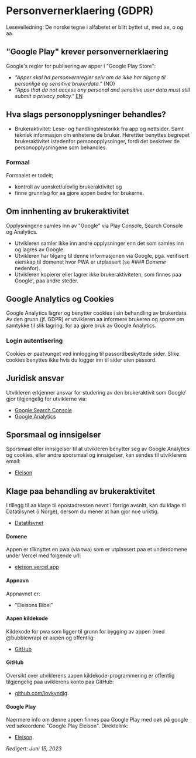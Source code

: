   # Personvernerklaering (GDPR)
  Leseveiledning: De norske tegne i alfabetet er blitt byttet ut, med ae, o og aa.
  
  ## "Google Play" krever personvernerklaering
  Google's regler for publisering av apper i "Google Play Store":
  - _"Apper skal ha personvernregler selv om de ikke har tilgang til personlige og sensitive brukerdata."_ (NO)
  - _"Apps that do not access any personal and sensitive user data must still submit a privacy policy."_ [EN](https://support.google.com/googleplay/android-developer/answer/9859455?hl=en)
  
  ## Hva slags personopplysninger behandles?
  - Brukeraktivitet: Lese- og handlingshistorikk fra app og nettsider. Samt teknisk informasjon om enhetene de bruker.
  Herettter benyttes begrepet brukeraktivitet istedenfor personopplysninger, fordi det beskriver de personopplysningene som behandles.
  
  ### Formaal
  Formaalet er todelt; 
  - kontroll av uonsket/ulovlig brukeraktivitet og 
  - finne grunnlag for aa gjore appen bedre for brukerne.
  
  ## Om innhenting av brukeraktivitet
  Opplysningene samles inn av "Google" via Play Console, Search Console og Analytics.
  - Utvikleren samler ikke inn andre opplysninger enn det som samles inn og lagres av Google.
  - Utvikleren har tilgang til denne informasjonen via Google, pga. verifisert eierskap til domenet hvor PWA er utplassert (se _#### Domene_ nedenfor).
  - Utvikleren kopierer eller lagrer ikke brukeraktiviteten, som finnes paa Google', paa andre steder.
  
  ## Google Analytics og Cookies
  Google Analytics lagrer og benytter cookies i sin behandling av brukerdata. Av den grunn (jf. GDPR) er utvikleren aa informere brukeren og sporre om samtykke til slik lagring, for aa gjore bruk av Google Analytics.
  
  ### Login autentisering
  Cookies er paatvunget ved innlogging til passordbeskyttede sider. Slike cookies benyttes ikke hvis du logger inn til sider uten passord.
  
  ## Juridisk ansvar
  Utvikleren erkjenner ansvar for studering av den brukeraktivit som Google' gjor tilgjengelig for utviklerne via: 
  - [Google Search Console](https://search.google.com/search-console/about)
  - [Google Analytics](https://en.wikipedia.org/wiki/Google_Analytics)
  
  ## Sporsmaal og innsigelser
  Sporsmaal eller innsigelser til at utvikleren benytter seg av Google Analytics og cookies, eller andre sporsmaal og innsigelser, kan sendes til utviklerens email:
  - [Eleison](mailto:jur.eleison@gmail.com)
  
  ## Klage paa behandling av brukeraktivitet
  I tillegg til aa klage til epostadressen nevnt i forrige avsnitt, kan du klage til Datatilsynet (i Norge), dersom du mener at han gjor noe uriktig.
  - [Datatilsynet](https://www.datatilsynet.no)
  
  #### Domene
  Appen er tilknyttet en pwa (via twa) som er utplassert paa et underdomene under Vercel med folgende url:
  - [eleison.vercel.app](https://eleison.vercel.app)
  
  #### Appnavn
  Appnavnet er:
  - "Eleisons Bibel"
  
  #### Aapen kildekode
  Kildekode for pwa som ligger til grunn for bygging av appen (med @bubblewrap) er aapen og offentlig:
  - [GitHub](https://github.com/lovkyndig/eleison)
  
  #### GitHub
  Oversikt over utviklerens aapen kildekode-programmering er offentlig tilgjengelig paa uviklerens konto paa GitHub:
  - [github.com/lovkyndig](https://github.com/lovkyndig).
  
  #### Google Play
  Naermere info om denne appen finnes paa Google Play med oøk på google ved søkeordene "Google Play Eleison". Direktelink:
  - [Eleison](https://play.google.com/store/apps/details?id=app.vercel.eleison.twa).
  
  
  _Redigert: Juni 15, 2023_
  
  [//]: # (Dette er en kopi av teksten i ~/server/routes/privacy.txt.ts)